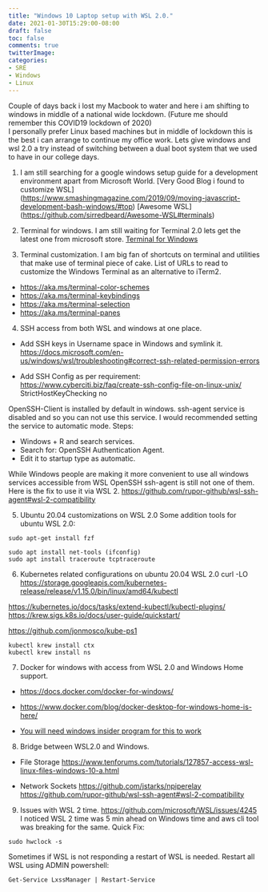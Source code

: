 ```yaml
---
title: "Windows 10 Laptop setup with WSL 2.0."
date: 2021-01-30T15:29:00-08:00
draft: false
toc: false
comments: true
twitterImage:
categories:
- SRE
- Windows
- Linux
---
```


Couple of days back i lost my Macbook to water and here i am shifting to windows in middle of a national wide lockdown. (Future me should remember this COVID19 lockdown of 2020)   
I personally prefer Linux based machines but in middle of lockdown this is the best i can arrange to continue my office work.
Lets give windows and wsl 2.0 a try instead of switching between a dual boot system that we used to have in our college days.

1. I am still searching for a google windows setup guide for a development environment apart from Microsoft World.
[Very Good Blog i found to customize WSL]
(https://www.smashingmagazine.com/2019/09/moving-javascript-development-bash-windows/#top)
[Awesome WSL]
(https://github.com/sirredbeard/Awesome-WSL#terminals)

2. Terminal for windows.
I am still waiting for Terminal 2.0 lets get the latest one from microsoft store.
[Terminal for Windows](https://github.com/microsoft/terminal)

3. Terminal customization.
I am big fan of shortcuts on terminal and utilities that make use of terminal piece of cake. List of URLs to read to customize the Windows Terminal as an alternative to iTerm2. 

- https://aka.ms/terminal-color-schemes
- https://aka.ms/terminal-keybindings
- https://aka.ms/terminal-selection
- https://aka.ms/terminal-panes


4. SSH access from both WSL and windows at one place.
- Add SSH keys in Username space in Windows and symlink it.
https://docs.microsoft.com/en-us/windows/wsl/troubleshooting#correct-ssh-related-permission-errors

- Add SSH Config as per requirement: https://www.cyberciti.biz/faq/create-ssh-config-file-on-linux-unix/
StrictHostKeyChecking no

OpenSSH-Client is installed by default in windows. ssh-agent service is disabled and so you can not use this service.
I would recommended setting the service to automatic mode.
Steps:
* Windows + R and search services.
* Search for: OpenSSH Authentication Agent.
* Edit it to startup type as automatic. 

While Windows people are making it more convenient to use all windows services accessible from WSL OpenSSH ssh-agent is still not one of them. Here is the fix to use it via WSL 2.
https://github.com/rupor-github/wsl-ssh-agent#wsl-2-compatibility

5. Ubuntu 20.04 customizations on WSL 2.0
Some addition tools for ubuntu WSL 2.0:
```
sudo apt-get install fzf
```
```
sudo apt install net-tools (ifconfig)
sudo apt install traceroute tcptraceroute
```
6. Kubernetes related configurations on ubuntu 20.04 WSL 2.0
curl -LO https://storage.googleapis.com/kubernetes-release/release/v1.15.0/bin/linux/amd64/kubectl

https://kubernetes.io/docs/tasks/extend-kubectl/kubectl-plugins/
https://krew.sigs.k8s.io/docs/user-guide/quickstart/

https://github.com/jonmosco/kube-ps1

```
kubectl krew install ctx
kubectl krew install ns
```

7. Docker for windows with access from WSL 2.0 and Windows Home support.
- https://docs.docker.com/docker-for-windows/

- https://www.docker.com/blog/docker-desktop-for-windows-home-is-here/

- [You will need windows insider program for this to work](https://insider.windows.com/en-gb/welcome-insider/)

8. Bridge between WSL2.0 and Windows.
- File Storage
https://www.tenforums.com/tutorials/127857-access-wsl-linux-files-windows-10-a.html

- Network Sockets
https://github.com/jstarks/npiperelay
https://github.com/rupor-github/wsl-ssh-agent#wsl-2-compatibility

9. Issues with WSL 2 time.
https://github.com/microsoft/WSL/issues/4245
I noticed WSL 2 time was 5 min ahead on Windows time and aws cli tool was breaking for the same.
Quick Fix: 
```
sudo hwclock -s
```
Sometimes if WSL is not responding a restart of WSL is needed.
Restart all WSL using ADMIN powershell:
```
Get-Service LxssManager | Restart-Service
```
